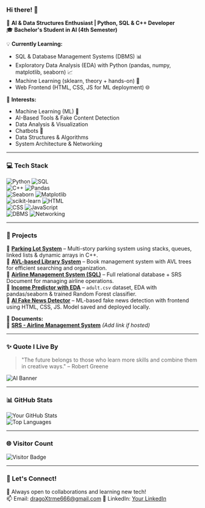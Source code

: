 ### Hi there! 👋  

🚀 **AI & Data Structures Enthusiast | Python, SQL & C++ Developer**  
🎓 **Bachelor's Student in AI (4th Semester)**  

💡 **Currently Learning:**  
- SQL & Database Management Systems (DBMS) 📊  
- Exploratory Data Analysis (EDA) with Python (pandas, numpy, matplotlib, seaborn) 📈  
- Machine Learning (sklearn, theory + hands-on) 🤖  
- Web Frontend (HTML, CSS, JS for ML deployment) 🌐  

📌 **Interests:**  
- Machine Learning (ML) 🧠  
- AI-Based Tools & Fake Content Detection  
- Data Analysis & Visualization  
- Chatbots 🤖  
- Data Structures & Algorithms  
- System Architecture & Networking  

---

### 💻 Tech Stack  
![Python](https://img.shields.io/badge/Python-3776AB?style=for-the-badge&logo=python&logoColor=white)                    ![SQL](https://img.shields.io/badge/SQL-005C84?style=for-the-badge&logo=mysql&logoColor=white)  
![C++](https://img.shields.io/badge/C++-00599C?style=for-the-badge&logo=cplusplus&logoColor=white)                       ![Pandas](https://img.shields.io/badge/Pandas-150458?style=for-the-badge&logo=pandas&logoColor=white)   
![Seaborn](https://img.shields.io/badge/Seaborn-3776AB?style=for-the-badge&logo=python&logoColor=white)                  ![Matplotlib](https://img.shields.io/badge/Matplotlib-11557C?style=for-the-badge&logo=matplotlib&logoColor=white)   
![scikit-learn](https://img.shields.io/badge/Scikit--Learn-F7931E?style=for-the-badge&logo=scikit-learn&logoColor=white) ![HTML](https://img.shields.io/badge/HTML-E34F26?style=for-the-badge&logo=html5&logoColor=white)   
![CSS](https://img.shields.io/badge/CSS-1572B6?style=for-the-badge&logo=css3&logoColor=white)                            ![JavaScript](https://img.shields.io/badge/JavaScript-F7DF1E?style=for-the-badge&logo=javascript&logoColor=black)   
![DBMS](https://img.shields.io/badge/DBMS-%23000000.svg?style=for-the-badge)                                             ![Networking](https://img.shields.io/badge/Networking-%23FF6F00.svg?style=for-the-badge)  


---

### 📂 Projects  
🔹 **[Parking Lot System](#)** – Multi-story parking system using stacks, queues, linked lists & dynamic arrays in C++.  
🔹 **[AVL-based Library System](#)** – Book management system with AVL trees for efficient searching and organization.  
🔹 **[Airline Management System (SQL)](#)** – Full relational database + SRS Document for managing airline operations.  
🔹 **[Income Predictor with EDA](#)** – `adult.csv` dataset, EDA with pandas/seaborn & trained Random Forest classifier.  
🔹 **[AI Fake News Detector](#)** – ML-based fake news detection with frontend using HTML, CSS, JS. Model saved and deployed locally.  

📄 **Documents:**  
📘 **[SRS - Airline Management System](#)** *(Add link if hosted)*  

---

### ✨ Quote I Live By  
> "The future belongs to those who learn more skills and combine them in creative ways." – Robert Greene

![AI Banner](https://media.giphy.com/media/QTfX9Ejfra3ZmNxh6B/giphy.gif)

---

### 📊 GitHub Stats

![Your GitHub Stats](https://github-readme-stats.vercel.app/api?username=Waizdev&show_icons=true&theme=radical)  
![Top Languages](https://github-readme-stats.vercel.app/api/top-langs/?username=Waizdev&layout=compact&theme=radical)

---

### 🌐 Visitor Count  
![Visitor Badge](https://komarev.com/ghpvc/?username=Waizdev&label=Profile%20Views&color=0e75b6&style=flat)

---

### 🔗 Let's Connect!  
🚀 Always open to collaborations and learning new tech!  
📫 Email: dragoXtrme666@gmail.com 
💼 LinkedIn: [Your LinkedIn](#)
